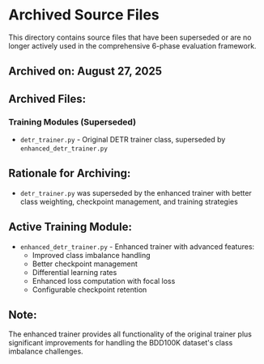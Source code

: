 # Archived Source Files

This directory contains source files that have been superseded or are no longer actively used in the comprehensive 6-phase evaluation framework.

## Archived on: August 27, 2025

## Archived Files:

### Training Modules (Superseded)
- `detr_trainer.py` - Original DETR trainer class, superseded by `enhanced_detr_trainer.py`

## Rationale for Archiving:
- `detr_trainer.py` was superseded by the enhanced trainer with better class weighting, checkpoint management, and training strategies

## Active Training Module:
- `enhanced_detr_trainer.py` - Enhanced trainer with advanced features:
  - Improved class imbalance handling
  - Better checkpoint management
  - Differential learning rates
  - Enhanced loss computation with focal loss
  - Configurable checkpoint retention

## Note:
The enhanced trainer provides all functionality of the original trainer plus significant improvements for handling the BDD100K dataset's class imbalance challenges.